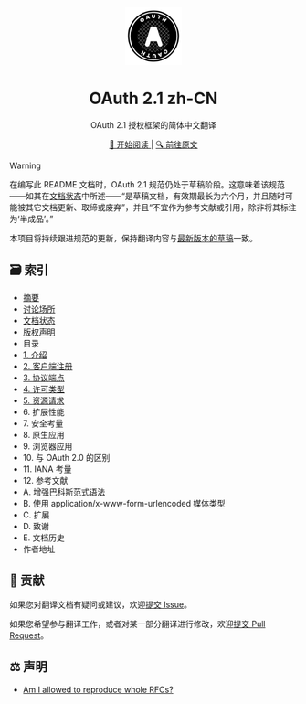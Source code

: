 <div align="center">
  <a href="https://github.com/mrcaidev/oauth-2.1-zh-cn">
    <img src="assets/oauth.svg" alt="OAuth logo" width="100"/>
  </a>
  <h1>OAuth 2.1 zh-CN</h1>
  <p>OAuth 2.1 授权框架的简体中文翻译</p>
  <a href="https://github.com/mrcaidev/oauth-2.1-zh-cn/blob/master/docs/01-introduction.md">
    📖 开始阅读
  </a>
  |
  <a href="https://oauth.net/2.1/">
    🔍 前往原文
  </a>
</div>

> [!WARNING]
>
> 在编写此 README 文档时，OAuth 2.1 规范仍处于草稿阶段。这意味着该规范——如其在[文档状态](docs/00-frontmatter.md#文档状态)中所述——“是草稿文档，有效期最长为六个月，并且随时可能被其它文档更新、取缔或废弃”，并且“不宜作为参考文献或引用，除非将其标注为‘半成品’。”
>
> 本项目将持续跟进规范的更新，保持翻译内容与[最新版本的草稿](https://github.com/oauth-wg/oauth-v2-1/releases/latest)一致。

## 🗃️ 索引

- [摘要](docs/00-frontmatter.md#摘要)
- [讨论场所](docs/00-frontmatter.md#讨论场所)
- [文档状态](docs/00-frontmatter.md#文档状态)
- [版权声明](docs/00-frontmatter.md#版权声明)
- 目录
- [1. 介绍](docs/01-introduction.md)
- [2. 客户端注册](docs/02-client-registration.md)
- [3. 协议端点](docs/03-protocol-endpoints.md)
- [4. 许可类型](docs/04-grant-types.md)
- [5. 资源请求](docs/05-resource-requests.md)
- 6\. 扩展性能
- 7\. 安全考量
- 8\. 原生应用
- 9\. 浏览器应用
- 10\. 与 OAuth 2.0 的区别
- 11\. IANA 考量
- 12\. 参考文献
- A. 增强巴科斯范式语法
- B. 使用 application/x-www-form-urlencoded 媒体类型
- C. 扩展
- D. 致谢
- E. 文档历史
- 作者地址

## 🤝 贡献

如果您对翻译文档有疑问或建议，欢迎[提交 Issue](https://github.com/mrcaidev/oauth-2.1-zh-cn/issues)。

如果您希望参与翻译工作，或者对某一部分翻译进行修改，欢迎[提交 Pull Request](https://github.com/mrcaidev/oauth-2.1-zh-cn/pulls)。

## ⚖️ 声明

- [Am I allowed to reproduce whole RFCs?](https://trustee.ietf.org/about/faq/)
